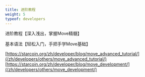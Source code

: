 ```yaml
---
title: 进阶教程
weight: 5
typeof: developers
---
```


进阶教程【深入浅出，掌握Move精髓】

<!--more-->

基本语法【轻松入门，手把手学Move基础】

[https://starcoin.org/zh/developer/blog/move_advanced_tutorial/](/zh/developers/others/move_advanced_tutorial/)
[https://starcoin.org/zh/developer/blog/move_development/](/zh/developers/others/move_development/)